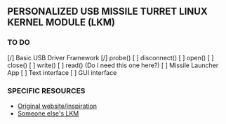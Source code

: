 ## PERSONALIZED USB MISSILE TURRET LINUX KERNEL MODULE (LKM)

### TO DO
[/] Basic USB Driver Framework
    [/] probe()
    [ ] disconnect()
    [ ] open()
    [ ] close()
    [ ] write()
    [ ] read() (Do I need this one here?)
[ ] Missile Launcher App
    [ ] Text interface
    [ ] GUI interface

### SPECIFIC RESOURCES
* [Original website/inspiration](http://matthias.vallentin.net/blog/2007/04/writing-a-linux-kernel-driver-for-an-unknown-usb-device/)
* [Someone else's LKM](https://github.com/mavam/ml-driver/blob/master/ml_driver.c)
